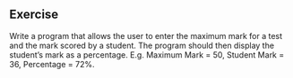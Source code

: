 ## Exercise

Write a program that allows the user to enter the maximum mark for a test and the mark scored by a student.  The program should then display the student’s mark as a percentage. E.g. Maximum Mark = 50, Student Mark = 36, Percentage = 72%.
